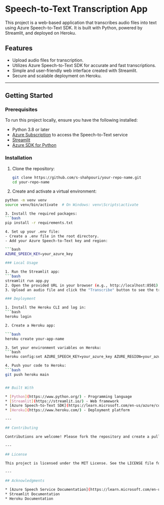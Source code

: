 # Speech-to-Text Transcription App

This project is a web-based application that transcribes audio files into text using Azure Speech-to-Text SDK. It is built with Python, powered by Streamlit, and deployed on Heroku.

## Features
- Upload audio files for transcription.
- Utilizes Azure Speech-to-Text SDK for accurate and fast transcriptions.
- Simple and user-friendly web interface created with Streamlit.
- Secure and scalable deployment on Heroku.

---

## Getting Started

### Prerequisites
To run this project locally, ensure you have the following installed:
- Python 3.8 or later
- [Azure Subscription](https://azure.microsoft.com/en-us/free/) to access the Speech-to-Text service
- [Streamlit](https://streamlit.io/)
- [Azure SDK for Python](https://learn.microsoft.com/en-us/azure/developer/python/)

### Installation
1. Clone the repository:
   ```bash
   git clone https://github.com/s-shahpouri/your-repo-name.git
   cd your-repo-name
   
2. Create and activate a virtual environment:
  ```bash
  python -m venv venv
  source venv/bin/activate  # On Windows: venv\Scripts\activate

3. Install the required packages:
  ```bash
  pip install -r requirements.txt

4. Set up your .env file:
  - Create a .env file in the root directory.
  - Add your Azure Speech-to-Text key and region:

  ```bash
  AZURE_SPEECH_KEY=your_azure_key

### Local Usage

1. Run the Streamlit app:
  ```bash
streamlit run app.py
2. Open the provided URL in your browser (e.g., http://localhost:8501).
3. Upload an audio file and click the "Transcribe" button to see the transcription.

### Deployment

1. Install the Heroku CLI and log in:
  ```bash
heroku login

2. Create a Heroku app:

  ```bash
heroku create your-app-name

3. Set your environment variables on Heroku:
  ```bash
heroku config:set AZURE_SPEECH_KEY=your_azure_key AZURE_REGION=your_azure_region

4. Push your code to Heroku:
  ```bash
git push heroku main


## Built With

* [Python](https://www.python.org/) - Programming language
* [Streamlit](https://streamlit.io/) - Web framework
* [Azure Speech-to-Text SDK](https://learn.microsoft.com/en-us/azure/cognitive-services/speech-service/) - Speech recognition
* [Heroku](https://www.heroku.com/) - Deployment platform

---

## Contributing

Contributions are welcome! Please fork the repository and create a pull request with your changes.

---

## License

This project is licensed under the MIT License. See the LICENSE file for details.

---

## Acknowledgments

* [Azure Speech Service Documentation](https://learn.microsoft.com/en-us/azure/cognitive-services/speech-service/)
* Streamlit Documentation
* Heroku Documentation

